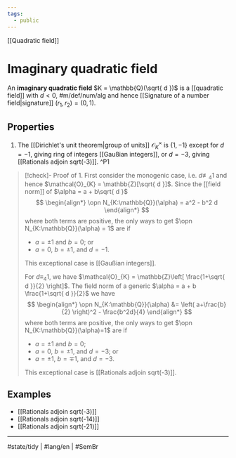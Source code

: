 ```yaml
---
tags:
  - public
---
```

[[Quadratic field]]
# Imaginary quadratic field

An **imaginary quadratic field** $K = \mathbb{Q}(\sqrt{ d })$ is a [[quadratic field]] with $d < 0$, #m/def/num/alg 
and hence [[Signature of a number field|signature]] $(r_{1},r_{2})=(0,1)$. 

## Properties

1. The [[Dirichlet's unit theorem|group of units]] $\mathcal{O}_{K}^\times$ is $\{ 1,-1 \}$ except for $d=-1$, giving ring of integers [[Gaußian integers]], or $d=-3$, giving [[Rationals adjoin sqrt(-3)]]. ^P1

> [!check]- Proof of 1.
> First consider the monogenic case, i.e. $d \not\equiv_{4} 1$ and hence $\mathcal{O}_{K} = \mathbb{Z}[\sqrt{ d }]$.
> Since the [[field norm]] of $\alpha = a + b\sqrt{ d }$
> $$
> \begin{align*}
> \opn N_{K:\mathbb{Q}}(\alpha) = a^2 - b^2 d
> \end{align*}
> $$
> where both terms are positive, the only ways to get $\opn N_{K:\mathbb{Q}}(\alpha) = 1$ are if
> 
> - $a = \pm 1$ and $b = 0$; or
> - $a = 0$, $b = \pm 1$, and $d = -1$.
> 
> This exceptional case is [[Gaußian integers]].
> 
> For $d \equiv_{4} 1$, we have $\mathcal{O}_{K} = \mathbb{Z}\left[ \frac{1+\sqrt{ d }}{2} \right]$.
> The field norm of a generic $\alpha = a + b \frac{1+\sqrt{ d }}{2}$ we have
> $$
> \begin{align*}
> \opn N_{K:\mathbb{Q}}(\alpha) &= \left( a+\frac{b}{2} \right)^2 - \frac{b^2d}{4}
> \end{align*}
> $$
> where both terms are positive,
> the only ways to get $\opn N_{K:\mathbb{Q}}(\alpha)=1$ are if
> 
> - $a =\pm 1$ and $b=0$;
> - $a= 0$, $b= \pm1$, and $d=-3$; or
> - $a = \pm 1$, $b= \mp 1$, and $d = -3$.
> 
> This exceptional case is [[Rationals adjoin sqrt(-3)]]. <span class="QED"/>


## Examples

- [[Rationals adjoin sqrt(-3)]]
- [[Rationals adjoin sqrt(-14)]]
- [[Rationals adjoin sqrt(-21)]]

---
#state/tidy | #lang/en | #SemBr
